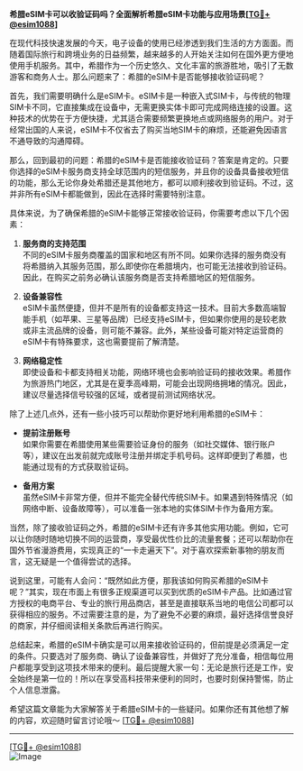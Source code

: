 **希腊eSIM卡可以收验证码吗？全面解析希腊eSIM卡功能与应用场景[[TG💪+ @esim1088](https://t.me/s/esim1088)]**

在现代科技快速发展的今天，电子设备的使用已经渗透到我们生活的方方面面。而随着国际旅行和跨境业务的日益频繁，越来越多的人开始关注如何在国外更方便地使用手机服务。其中，希腊作为一个历史悠久、文化丰富的旅游胜地，吸引了无数游客和商务人士。那么问题来了：希腊的eSIM卡是否能够接收验证码呢？

首先，我们需要明确什么是eSIM卡。eSIM卡是一种嵌入式SIM卡，与传统的物理SIM卡不同，它直接集成在设备中，无需更换实体卡即可完成网络连接的设置。这种技术的优势在于方便快捷，尤其适合需要频繁更换地点或网络服务的用户。对于经常出国的人来说，eSIM卡不仅省去了购买当地SIM卡的麻烦，还能避免因语言不通导致的沟通障碍。

那么，回到最初的问题：希腊的eSIM卡是否能接收验证码？答案是肯定的。只要你选择的eSIM卡服务商支持全球范围内的短信服务，并且你的设备具备接收短信的功能，那么无论你身处希腊还是其他地方，都可以顺利接收到验证码。不过，这并非所有eSIM卡都能做到，因此在选择时需要特别注意。

具体来说，为了确保希腊的eSIM卡能够正常接收验证码，你需要考虑以下几个因素：

1. **服务商的支持范围**  
   不同的eSIM卡服务商覆盖的国家和地区有所不同。如果你选择的服务商没有将希腊纳入其服务范围，那么即使你在希腊境内，也可能无法接收到验证码。因此，在购买之前务必确认该服务商是否支持希腊地区的短信服务。

2. **设备兼容性**  
   eSIM卡虽然便捷，但并不是所有的设备都支持这一技术。目前大多数高端智能手机（如苹果、三星等品牌）已经支持eSIM卡，但如果你使用的是较老款或非主流品牌的设备，则可能不兼容。此外，某些设备可能对特定运营商的eSIM卡有特殊要求，这也需要提前了解清楚。

3. **网络稳定性**  
   即使设备和卡都支持相关功能，网络环境也会影响验证码的接收效果。希腊作为旅游热门地区，尤其是在夏季高峰期，可能会出现网络拥堵的情况。因此，建议尽量选择信号较强的区域，或者提前测试网络状况。

除了上述几点外，还有一些小技巧可以帮助你更好地利用希腊的eSIM卡：

- **提前注册账号**  
  如果你需要在希腊使用某些需要验证身份的服务（如社交媒体、银行账户等），建议在出发前就完成账号注册并绑定手机号码。这样即便到了希腊，也能通过现有的方式获取验证码。

- **备用方案**  
  虽然eSIM卡非常方便，但并不能完全替代传统SIM卡。如果遇到特殊情况（如网络中断、设备故障等），可以准备一张本地的实体SIM卡作为备用方案。

当然，除了接收验证码之外，希腊的eSIM卡还有许多其他实用功能。例如，它可以让你随时随地切换不同的运营商，享受最优性价比的流量套餐；还可以帮助你在国外节省漫游费用，实现真正的“一卡走遍天下”。对于喜欢探索新事物的朋友而言，这无疑是一个值得尝试的选择。

说到这里，可能有人会问：“既然如此方便，那我该如何购买希腊的eSIM卡呢？”其实，现在市面上有很多正规渠道可以买到优质的eSIM卡产品。比如通过官方授权的电商平台、专业的旅行用品商店，甚至是直接联系当地的电信公司都可以获得相应的服务。不过需要注意的是，为了避免不必要的麻烦，最好选择信誉良好的商家，并仔细阅读相关条款后再进行购买。

总结起来，希腊的eSIM卡确实是可以用来接收验证码的，但前提是必须满足一定的条件。只要选对了服务商、确认了设备兼容性，并做好了充分准备，相信每位用户都能享受到这项技术带来的便利。最后提醒大家一句：无论是旅行还是工作，安全始终是第一位的！所以在享受高科技带来便利的同时，也要时刻保持警惕，防止个人信息泄露。

希望这篇文章能为大家解答关于希腊eSIM卡的一些疑问。如果你还有其他想了解的内容，欢迎随时留言讨论哦～ [[TG💪+ @esim1088](https://t.me/s/esim1088)]  

---

[[TG💪+ @esim1088](https://t.me/s/esim1088)]  
![Image](https://i.postimg.cc/4NQfJmqS/Snipaste-2025-05-13-00-14-12.png)